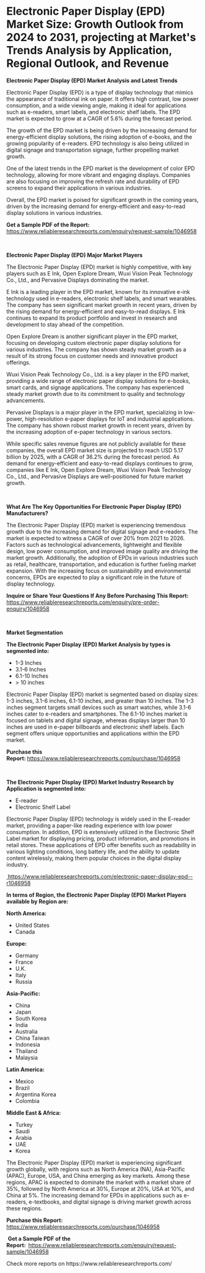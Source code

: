 <p><h1>Electronic Paper Display (EPD) Market Size: Growth Outlook from 2024 to 2031, projecting at Market's Trends Analysis by Application, Regional Outlook, and Revenue</h1></p><p><strong>Electronic Paper Display (EPD) Market Analysis and Latest Trends</strong></p>
<p><p>Electronic Paper Display (EPD) is a type of display technology that mimics the appearance of traditional ink on paper. It offers high contrast, low power consumption, and a wide viewing angle, making it ideal for applications such as e-readers, smart labels, and electronic shelf labels. The EPD market is expected to grow at a CAGR of 5.6% during the forecast period.</p><p>The growth of the EPD market is being driven by the increasing demand for energy-efficient display solutions, the rising adoption of e-books, and the growing popularity of e-readers. EPD technology is also being utilized in digital signage and transportation signage, further propelling market growth.</p><p>One of the latest trends in the EPD market is the development of color EPD technology, allowing for more vibrant and engaging displays. Companies are also focusing on improving the refresh rate and durability of EPD screens to expand their applications in various industries.</p><p>Overall, the EPD market is poised for significant growth in the coming years, driven by the increasing demand for energy-efficient and easy-to-read display solutions in various industries.</p></p>
<p><strong>Get a Sample PDF of the Report:&nbsp;</strong> <a href="https://www.reliableresearchreports.com/enquiry/request-sample/1046958">https://www.reliableresearchreports.com/enquiry/request-sample/1046958</a></p>
<p>&nbsp;</p>
<p><strong>Electronic Paper Display (EPD) Major Market Players</strong></p>
<p><p>The Electronic Paper Display (EPD) market is highly competitive, with key players such as E Ink, Open Explore Dream, Wuxi Vision Peak Technology Co., Ltd., and Pervasive Displays dominating the market. </p><p>E Ink is a leading player in the EPD market, known for its innovative e-ink technology used in e-readers, electronic shelf labels, and smart wearables. The company has seen significant market growth in recent years, driven by the rising demand for energy-efficient and easy-to-read displays. E Ink continues to expand its product portfolio and invest in research and development to stay ahead of the competition.</p><p>Open Explore Dream is another significant player in the EPD market, focusing on developing custom electronic paper display solutions for various industries. The company has shown steady market growth as a result of its strong focus on customer needs and innovative product offerings.</p><p>Wuxi Vision Peak Technology Co., Ltd. is a key player in the EPD market, providing a wide range of electronic paper display solutions for e-books, smart cards, and signage applications. The company has experienced steady market growth due to its commitment to quality and technology advancements.</p><p>Pervasive Displays is a major player in the EPD market, specializing in low-power, high-resolution e-paper displays for IoT and industrial applications. The company has shown robust market growth in recent years, driven by the increasing adoption of e-paper technology in various sectors.</p><p>While specific sales revenue figures are not publicly available for these companies, the overall EPD market size is projected to reach USD 5.17 billion by 2025, with a CAGR of 36.2% during the forecast period. As demand for energy-efficient and easy-to-read displays continues to grow, companies like E Ink, Open Explore Dream, Wuxi Vision Peak Technology Co., Ltd., and Pervasive Displays are well-positioned for future market growth.</p></p>
<p>&nbsp;</p>
<p><strong>What Are The Key Opportunities For Electronic Paper Display (EPD) Manufacturers?</strong></p>
<p><p>The Electronic Paper Display (EPD) market is experiencing tremendous growth due to the increasing demand for digital signage and e-readers. The market is expected to witness a CAGR of over 20% from 2021 to 2026. Factors such as technological advancements, lightweight and flexible design, low power consumption, and improved image quality are driving the market growth. Additionally, the adoption of EPDs in various industries such as retail, healthcare, transportation, and education is further fueling market expansion. With the increasing focus on sustainability and environmental concerns, EPDs are expected to play a significant role in the future of display technology.</p></p>
<p><strong>Inquire or Share Your Questions If Any Before Purchasing This Report:</strong> <a href="https://www.reliableresearchreports.com/enquiry/pre-order-enquiry/1046958">https://www.reliableresearchreports.com/enquiry/pre-order-enquiry/1046958</a></p>
<p>&nbsp;</p>
<p><strong>Market Segmentation</strong></p>
<p><strong>The Electronic Paper Display (EPD) Market Analysis by types is segmented into:</strong></p>
<p><ul><li>1-3 Inches</li><li>3.1-6 Inches</li><li>6.1-10 Inches</li><li>> 10 inches</li></ul></p>
<p><p>Electronic Paper Display (EPD) market is segmented based on display sizes: 1-3 inches, 3.1-6 inches, 6.1-10 inches, and greater than 10 inches. The 1-3 inches segment targets small devices such as smart watches, while 3.1-6 inches cater to e-readers and smartphones. The 6.1-10 inches market is focused on tablets and digital signage, whereas displays larger than 10 inches are used in e-paper billboards and electronic shelf labels. Each segment offers unique opportunities and applications within the EPD market.</p></p>
<p><strong>Purchase this Report:&nbsp;</strong><a href="https://www.reliableresearchreports.com/purchase/1046958">https://www.reliableresearchreports.com/purchase/1046958</a></p>
<p>&nbsp;</p>
<p><strong>The Electronic Paper Display (EPD) Market Industry Research by Application is segmented into:</strong></p>
<p><ul><li>E-reader</li><li>Electronic Shelf Label</li></ul></p>
<p><p>Electronic Paper Display (EPD) technology is widely used in the E-reader market, providing a paper-like reading experience with low power consumption. In addition, EPD is extensively utilized in the Electronic Shelf Label market for displaying pricing, product information, and promotions in retail stores. These applications of EPD offer benefits such as readability in various lighting conditions, long battery life, and the ability to update content wirelessly, making them popular choices in the digital display industry.</p></p>
<p><a href="https://www.reliableresearchreports.com/electronic-paper-display-epd--r1046958">&nbsp;https://www.reliableresearchreports.com/electronic-paper-display-epd--r1046958</a></p>
<p><strong>In terms of Region, the Electronic Paper Display (EPD) Market Players available by Region are:</strong></p>
<p>
    <p> <strong> North America: </strong>
        <ul>
            <li>United States</li>
            <li>Canada</li>
        </ul>
        </p> 
    <p> <strong> Europe: </strong>
        <ul>
            <li>Germany</li>
            <li>France</li>
            <li>U.K.</li>
            <li>Italy</li>
            <li>Russia</li>
        </ul>
        </p> 
    <p> <strong> Asia-Pacific: </strong>
        <ul>
            <li>China</li>
            <li>Japan</li>
            <li>South Korea</li>
            <li>India</li>
            <li>Australia</li>
            <li>China Taiwan</li>
            <li>Indonesia</li>
            <li>Thailand</li>
            <li>Malaysia</li>
        </ul>
        </p> 
    <p> <strong> Latin America: </strong>
        <ul>
            <li>Mexico</li>
            <li>Brazil</li>
            <li>Argentina Korea</li>
            <li>Colombia</li>
        </ul>
        </p> 
    <p> <strong> Middle East & Africa: </strong>
        <ul>
            <li>Turkey</li>
            <li>Saudi</li>
            <li>Arabia</li>
            <li>UAE</li>
            <li>Korea</li>
        </ul>
    </p>
    </p>
<p><p>The Electronic Paper Display (EPD) market is experiencing significant growth globally, with regions such as North America (NA), Asia-Pacific (APAC), Europe, USA, and China emerging as key markets. Among these regions, APAC is expected to dominate the market with a market share of 35%, followed by North America at 30%, Europe at 20%, USA at 10%, and China at 5%. The increasing demand for EPDs in applications such as e-readers, e-textbooks, and digital signage is driving market growth across these regions.</p></p>
<p><strong>Purchase this Report: </strong><a href="https://www.reliableresearchreports.com/purchase/1046958">https://www.reliableresearchreports.com/purchase/1046958</a></p>
<p>&nbsp;<strong>Get a Sample PDF of the Report:&nbsp;&nbsp;</strong><a href="https://www.reliableresearchreports.com/enquiry/request-sample/1046958">https://www.reliableresearchreports.com/enquiry/request-sample/1046958</a></p>
<p><strong></strong></p>
<p>Check more reports on https://www.reliableresearchreports.com/</p>